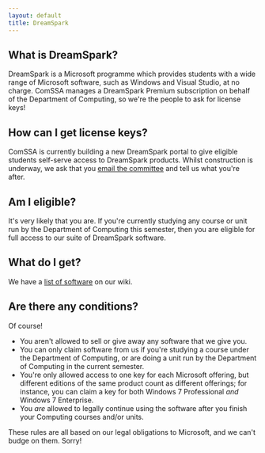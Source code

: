 ```yaml
---
layout: default
title: DreamSpark
---
```


## What is DreamSpark?

DreamSpark is a Microsoft programme which provides students with a wide range
of Microsoft software, such as Windows and Visual Studio, at no charge. ComSSA
manages a DreamSpark Premium subscription on behalf of the Department of
Computing, so we're the people to ask for license keys!

## How can I get license keys?

ComSSA is currently building a new DreamSpark portal to give eligible students
self-serve access to DreamSpark products. Whilst construction is underway, we
ask that you [email the committee][email] and tell us what you're after.

[email]: mailto:club@comssa.org.au

## Am I eligible?

It's very likely that you are. If you're currently studying any course or unit
run by the Department of Computing this semester, then you are eligible for
full access to our suite of DreamSpark software.

## What do I get?

We have a [list of software][list] on our wiki.

[list]: https://wiki.comssa.org.au/dreamspark

## Are there any conditions?

Of course!

  * You aren't allowed to sell or give away any software that we give you.
  * You can only claim software from us if you're studying a course under the
    Department of Computing, or are doing a unit run by the Department of
    Computing in the current semester.
  * You're only allowed access to one key for each Microsoft offering, but
    different editions of the same product count as different offerings; for
    instance, you can claim a key for both Windows 7 Professional *and* Windows
    7 Enterprise.
  * You *are* allowed to legally continue using the software after you finish
    your Computing courses and/or units.

These rules are all based on our legal obligations to Microsoft, and we can't
budge on them. Sorry!
